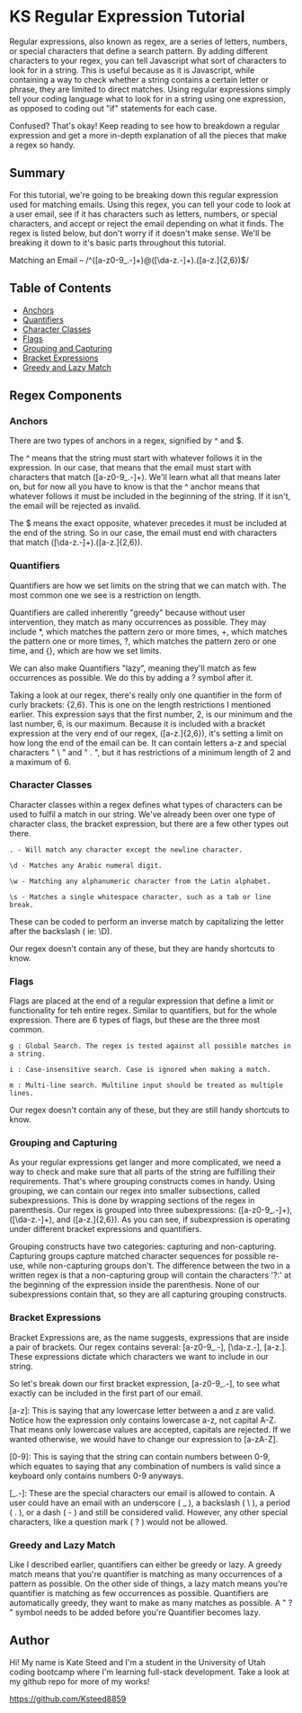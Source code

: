 # KS Regular Expression Tutorial

Regular expressions, also known as regex, are a series of letters, numbers, or special characters that define a search pattern. By adding different characters to your regex, you can tell Javascript what sort of characters to look for in a string. This is useful because as it is Javascript, while containing a way to check whether a string contains a certain letter or phrase, they are limited to direct matches. Using regular expressions simply tell your coding language what to look for in a string using one expression, as opposed to coding out "if" statements for each case.

Confused? That's okay! Keep reading to see how to breakdown a regular expression and get a more in-depth explanation of all the pieces that make a regex so handy.

## Summary

For this tutorial, we're going to be breaking down this regular expression used for matching emails. Using this regex, you can tell your code to look at a user email, see if it has characters such as letters, numbers, or special characters, and accept or reject the email depending on what it finds. The regex is listed below, but don't worry if it doesn't make sense. We'll be breaking it down to it's basic parts throughout this tutorial.

Matching an Email – /^([a-z0-9_\.-]+)@([\da-z\.-]+)\.([a-z\.]{2,6})$/

## Table of Contents

- [Anchors](#anchors)
- [Quantifiers](#quantifiers)
- [Character Classes](#character-classes)
- [Flags](#flags)
- [Grouping and Capturing](#grouping-and-capturing)
- [Bracket Expressions](#bracket-expressions)
- [Greedy and Lazy Match](#greedy-and-lazy-match)

## Regex Components

### Anchors

There are two types of anchors in a regex, signified by ^ and $.

The ^ means that the string must start with whatever follows it in the expression. In our case, that means that the email must start with characters that match ([a-z0-9_\.-]+). We'll learn what all that means later on, but for now all you have to know is that the ^ anchor means that whatever follows it must be included in the beginning of the string. If it isn't, the email will be rejected as invalid.

The $ means the exact opposite, whatever precedes it must be included at the end of the string. So in our case, the email must end with characters that match ([\da-z\.-]+)\.([a-z\.]{2,6}).

### Quantifiers

Quantifiers are how we set limits on the string that we can match with. The most common one we see is a restriction on length. 

Quantifiers are called inherently "greedy" because without user intervention, they match as many occurrences as possible. They may include *, which matches the pattern zero or more times, +, which matches the pattern one or more times, ?, which matches the pattern zero or one time, and {}, which are how we set limits.

We can also make Quantifiers "lazy", meaning they'll match as few occurrences as possible. We do this by adding a ? symbol after it.

Taking a look at our regex, there's really only one quantifier in the form of curly brackets: {2,6}. This is one on the length restrictions I mentioned earlier. This expression says that the first number, 2, is our minimum and the last number, 6, is our maximum. Because it is included with a bracket expression at the very end of our regex, ([a-z\.]{2,6}), it's setting a limit on how long the end of the email can be. It can contain letters a-z and special characters " \ " and " . ", but it has restrictions of a minimum length of 2 and a maximum of 6. 

### Character Classes

Character classes within a regex defines what types of characters can be used to fulfil a match in our  string. We've already been over one type of character class, the bracket expression, but there are a few other types out there.

    . - Will match any character except the newline character.

    \d - Matches any Arabic numeral digit.

    \w - Matching any alphanumeric character from the Latin alphabet.

    \s - Matches a single whitespace character, such as a tab or line break.

These can be coded to perform an inverse match by capitalizing the letter after the backslash ( ie: \D).

Our regex doesn't contain any of these, but they are handy shortcuts to know. 

### Flags

Flags are placed at the end of a regular expression that define a limit or functionality for teh entire regex. Similar to quantifiers, but for the whole expression. There are 6 types of flags, but these are the three most common.

    g : Global Search. The regex is tested against all possible matches in a string.

    i : Case-insensitive search. Case is ignored when making a match.

    m : Multi-line search. Multiline input should be treated as multiple lines.

Our regex doesn't contain any of these, but they are still handy shortcuts to know.

### Grouping and Capturing

As your regular expressions get langer and more complicated, we need a way to check and make sure that all parts of the string are fulfilling their requirements. That's where grouping constructs comes in handy. Using grouping, we can contain our regex into smaller subsections, called subexpressions. This is done by wrapping sections of the regex in parenthesis. Our regex is grouped into three subexpressions: ([a-z0-9_\.-]+), ([\da-z\.-]+), and ([a-z\.]{2,6}). As you can see, if subexpression is operating under different bracket expressions and quantifiers. 

Grouping constructs have two categories: capturing and non-capturing. Capturing groups capture matched character sequences for possible re-use, while non-capturing groups don't. The difference between the two in a written regex is that a non-capturing group will contain the characters '?:' at the beginning of the expression inside the parenthesis. None of our subexpressions contain that, so they are all capturing grouping constructs.

### Bracket Expressions

Bracket Expressions are, as the name suggests, expressions that are inside a pair of brackets. Our regex contains several: [a-z0-9_\.-], [\da-z\.-], [a-z\.]. These expressions dictate which characters we want to include in our string.

So let's break down our first bracket expression, [a-z0-9_\.-], to see what exactly can be included in the first part of our email.

[a-z]: This is saying that any lowercase letter between a and z are valid. Notice how the expression only contains lowercase a-z, not capital A-Z. That means only lowercase values are accepted, capitals are rejected. If we wanted otherwise, we would have to change our expression to [a-zA-Z].

[0-9]: This is saying that the string can contain numbers between 0-9, which equates to saying that any combination of numbers is valid since a keyboard only contains numbers 0-9 anyways.

[_\.-]: These are the special characters our email is allowed to contain. A user could have an email with an underscore ( _ ), a backslash ( \ ), a period ( . ), or a dash ( - ) and still be considered valid. However, any other special characters, like a question mark ( ? ) would not be allowed.

### Greedy and Lazy Match

Like I described earlier, quantifiers can either be greedy or lazy. A greedy match means that you're quantifier is matching as many occurrences of a pattern as possible. On the other side of things, a lazy match means you're quantifier is matching as few occurrences as possible. Quantifiers are automatically greedy, they want to make as many matches as possible. A " ? " symbol needs to be added before you're Quantifier becomes lazy.

## Author

Hi! My name is Kate Steed and I'm a student in the University of Utah coding bootcamp where I'm learning full-stack development. Take a look at my github repo for more of my works!

https://github.com/Ksteed8859

